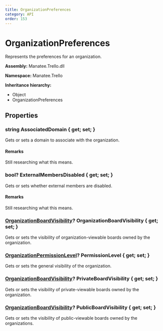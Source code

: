 ```yaml
---
title: OrganizationPreferences
category: API
order: 153
---
```


# OrganizationPreferences

Represents the preferences for an organization.

**Assembly:** Manatee.Trello.dll

**Namespace:** Manatee.Trello

**Inheritance hierarchy:**

- Object
- OrganizationPreferences

## Properties

### string AssociatedDomain { get; set; }

Gets or sets a domain to associate with the organization.

#### Remarks

Still researching what this means.

### bool? ExternalMembersDisabled { get; set; }

Gets or sets whether external members are disabled.

#### Remarks

Still researching what this means.

### [OrganizationBoardVisibility](OrganizationBoardVisibility#organizationboardvisibility)? OrganizationBoardVisibility { get; set; }

Gets or sets the visibility of organization-viewable boards owned by the organization.

### [OrganizationPermissionLevel](OrganizationPermissionLevel#organizationpermissionlevel)? PermissionLevel { get; set; }

Gets or sets the general visibility of the organization.

### [OrganizationBoardVisibility](OrganizationBoardVisibility#organizationboardvisibility)? PrivateBoardVisibility { get; set; }

Gets or sets the visibility of private-viewable boards owned by the organization.

### [OrganizationBoardVisibility](OrganizationBoardVisibility#organizationboardvisibility)? PublicBoardVisibility { get; set; }

Gets or sets the visibility of public-viewable boards owned by the organizations.

